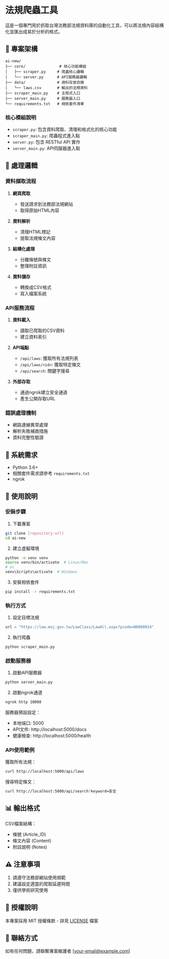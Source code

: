 # 法規爬蟲工具

這是一個專門用於抓取台灣法務部法規資料庫的自動化工具，可以將法規內容結構化並匯出成易於分析的格式。

## 📂 專案架構

```
ai-new/
├── core/               # 核心功能模組
│   ├── scraper.py     # 爬蟲核心邏輯
│   └── server.py      # API服務器邏輯
├── data/              # 資料存放目錄
│   └── laws.csv       # 輸出的法規資料
├── scraper_main.py    # 主程式入口
├── server_main.py     # 服務器入口
└── requirements.txt   # 相依套件清單
```

### 核心模組說明
- `scraper.py`: 包含資料爬取、清理和格式化的核心功能
- `scraper_main.py`: 爬蟲程式進入點
- `server.py`: 包含 RESTful API 實作
- `server_main.py`: API伺服器進入點

## 🔄 處理邏輯

### 資料擷取流程
1. **網頁爬取**
   - 發送請求到法務部法規網站
   - 取得原始HTML內容
   
2. **資料解析**
   - 清理HTML標記
   - 提取法規條文內容
   
3. **結構化處理**
   - 分離條號與條文
   - 整理附註資訊
   
4. **資料儲存**
   - 轉換成CSV格式
   - 寫入檔案系統

### API服務流程
1. **資料載入**
   - 讀取已爬取的CSV資料
   - 建立資料索引
   
2. **API端點**
   - `/api/laws`: 獲取所有法規列表
   - `/api/laws/<id>`: 獲取特定條文
   - `/api/search`: 關鍵字搜尋

3. **外部存取**
   - 通過ngrok建立安全通道
   - 產生公開存取URL

### 錯誤處理機制
- 網路連線異常處理
- 解析失敗補救措施
- 資料完整性驗證

## 🔧 系統需求

- Python 3.6+
- 相關套件需求請參考 `requirements.txt`
- ngrok

## 🚀 使用說明

### 安裝步驟

1. 下載專案
```bash
git clone [repository-url]
cd ai-new
```

2. 建立虛擬環境
```bash
python -m venv venv
source venv/bin/activate  # Linux/Mac
# or
venv\Scripts\activate  # Windows
```

3. 安裝相依套件
```bash
pip install -r requirements.txt
```

### 執行方式

1. 設定目標法規
```python
url = "https://law.moj.gov.tw/LawClass/LawAll.aspx?pcode=N0060014"
```

2. 執行爬蟲
```bash
python scraper_main.py
```

### 啟動服務器

1. 啟動API服務器
```bash
python server_main.py
```

2. 啟動ngrok通道
```bash
ngrok http 10008
```

服務器預設設定：
- 本地端口: 5000
- API文件: http://localhost:5000/docs
- 健康檢查: http://localhost:5000/health

### API使用範例

獲取所有法規：
```bash
curl http://localhost:5000/api/laws
```

搜尋特定條文：
```bash
curl http://localhost:5000/api/search?keyword=安全
```

## 📊 輸出格式

CSV檔案結構：
- 條號 (Article_ID)
- 條文內容 (Content)
- 附註說明 (Notes)

## ⚠️ 注意事項

1. 請遵守法務部網站使用規範
2. 建議設定適當的爬取延遲時間
3. 僅供學術研究使用

## 📝 授權說明

本專案採用 MIT 授權條款 - 詳見 [LICENSE](LICENSE) 檔案

## 📮 聯絡方式

如有任何問題，請聯繫專案維護者 [your-email@example.com]